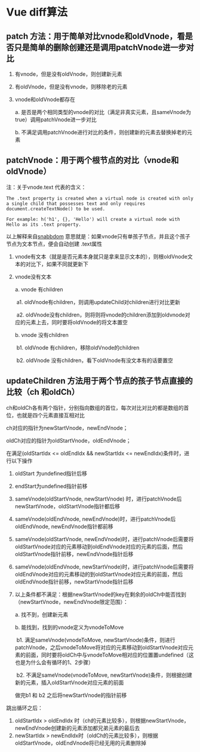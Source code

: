 # Vue diff算法

## patch 方法：用于简单对比vnode和oldVnode，看是否只是简单的删除创建还是调用patchVnode进一步对比

1. 有vnode，但是没有oldVnode，则创建新元素

2. 有oldVnode，但是没有vnode，则移除老的元素

3. vnode和oldVnode都存在

   a. 是否是两个相同类型的vnode的对比（满足非真实元素，且sameVnode为true）调用patchVnode进一步对比

   b. 不满足调用patchVnode进行对比的条件，则创建新的元素去替换掉老的元素

   

## patchVnode：用于两个根节点的对比（vnode和oldVnode）

注：关于vnode.text 代表的含义：
```
The .text property is created when a virtual node is created with only a single child that possesses text and only requires document.createTextNode() to be used.

For example: h('h1', {}, 'Hello') will create a virtual node with Hello as its .text property.
```
以上解释来自[snabbdom](https://github.com/snabbdom/snabbdom#text--string) 意思就是：如果vnode只有单孩子节点，并且这个孩子节点为文本节点，便会自动创建 .text属性
1. vnode有文本（就是是否元素本身就只是拿来显示文本的），则根oldVnode文本的对比下，如果不同就更新下

2. vnode没有文本

   a. vnode 有children

   ​	a1. oldVnode有children，则调用updateChild对children进行对比更新

   ​	a2. oldVnode没有children，则将则将vnode的children添加到oldvnode对应的元素上去，同时要将oldVnode的将文本置空

   b. vnode 没有children

   ​	b1. oldVnode 有children，移除oldVnode的children

   ​	b2. oldVnode 没有children，看下oldVnode有没文本有的话要置空

## updateChildren 方法用于两个节点的孩子节点直接的比较（ch 和oldCh）

ch和oldCh各有两个指针，分别指向数组的首位，每次对比对比的都是数组的首位，也就是四个元素直接互相对比

ch对应的指针为newStartVnode，newEndVnode；

oldCh对应的指针为oldStartVnode，oldEndVnode；

在满足(oldStartIdx <= oldEndIdx && newStartIdx <= newEndIdx)条件时，进行以下操作

1. oldStart 为undefined指针后移

2. endStart为undefined指针前移

3. sameVnode(oldStartVnode, newStartVnode) 时，进行patchVnode后newStartVnode，oldStartVnode指针都后移

4. sameVnode(oldEndVnode, newEndVnode)时，进行patchVnode后oldEndVnode, newEndVnode指针都前移

5. sameVnode(oldStartVnode, newEndVnode)时，进行patchVnode后需要将oldStartVnode对应的元素移动到oldEndVnode对应的元素的后面，然后oldStartVnode指针前移，newEndVnode指针后移

6. sameVnode(oldEndVnode, newStartVnode)时，进行patchVnode后需要将oldEndVnode对应的元素移动的到oldStartVnode对应元素的前面，然后oldEndVnode指针前移，newStartVnode指针后移

7. 以上条件都不满足：根据newStartVnode的key在剩余的oldCh中能否找到（newStartVnode，newEndVnode限定范围）：

   a. 找不到，创建新元素

   b. 能找到，找到的vnode定义为vnodeToMove

   ​	b1. 满足sameVnode(vnodeToMove, newStartVnode)条件，则进行patchVnode，之后vnodeToMove将对应的元素移动到oldStartVnode对应元素的前面，同时要将oldCh中与vnodeToMove相对应的位置置undefined（这也是为什么会有循环的1、2步骤）

   ​	b2. 不满足sameVnode(vnodeToMove, newStartVnode)条件，则根据创建新的元素，插入oldStartVnode对应元素的前面

   做完b1 和 b2 之后将newStartVnode的指针前移

跳出循环之后：

1. oldStartIdx > oldEndIdx 时（ch的元素比较多），则根据newStartVnode，newEndVnode创建新的元素添加都兄弟元素的最后去
2. newStartIdx > newEndIdx时（oldCh的元素比较多），则根据oldStartVnode，oldEndVnode将已经无用的元素删除掉

